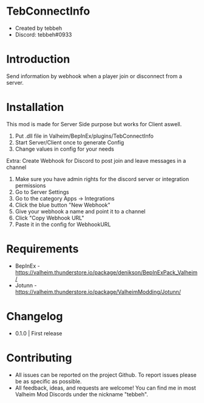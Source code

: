 # TebConnectInfo
- Created by tebbeh 
- Discord: tebbeh#0933

# Introduction
Send information by webhook when a player join or disconnect from a server.

# Installation
This mod is made for Server Side purpose but works for Client aswell.
1. Put .dll file in Valheim/BepInEx/plugins/TebConnectInfo
2. Start Server/Client once to generate Config
3. Change values in config for your needs

Extra: Create Webhook for Discord to post join and leave messages in a channel
1. Make sure you have admin rights for the discord server or integration permissions
2. Go to Server Settings
3. Go to the category Apps -> Integrations
4. Click the blue button "New Webhook"
5. Give your webhook a name and point it to a channel
6. Click "Copy Webhook URL"
7. Paste it in the config for WebhookURL


# Requirements
- BepInEx - https://valheim.thunderstore.io/package/denikson/BepInExPack_Valheim/
- Jotunn - https://valheim.thunderstore.io/package/ValheimModding/Jotunn/

# Changelog
- 0.1.0 | First release

# Contributing
- All issues can be reported on the project Github. To report issues please be as specific as possible.
- All feedback, ideas, and requests are welcome! You can find me in most Valheim Mod Discords under the nickname "tebbeh".